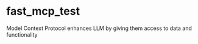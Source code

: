 # fast_mcp_test
Model Context Protocol enhances LLM by giving them access to data and functionality

